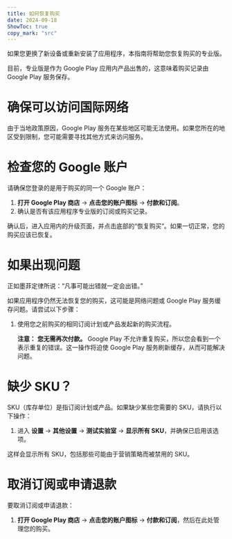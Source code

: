```yaml
---
title: 如何恢复购买
date: 2024-09-18
ShowToc: true
copy_mark: "src"
---
```


如果您更换了新设备或重新安装了应用程序，本指南将帮助您恢复购买的专业版。

目前，专业版是作为 Google Play 应用内产品出售的，这意味着购买记录由 Google Play 服务保存。

# 确保可以访问国际网络  

由于当地政策原因，Google Play 服务在某些地区可能无法使用。如果您所在的地区受到限制，您可能需要寻找其他方式来访问服务。

# 检查您的 Google 账户  

请确保您登录的是用于购买的同一个 Google 账户：

1. **打开 Google Play 商店** -> **点击您的账户图标** -> **付款和订阅**。  
2. 确认是否有该应用程序专业版的订阅或购买记录。

确认后，进入应用内的升级页面，并点击底部的“恢复购买”。如果一切正常，您的购买应该已恢复。

# 如果出现问题  

正如墨菲定律所说：“凡事可能出错就一定会出错。”

如果应用程序仍然无法恢复您的购买，这可能是网络问题或 Google Play 服务缓存问题。请尝试以下步骤：

1. 使用您之前购买的相同订阅计划或产品发起新的购买流程。

   **注意：** **您无需再次付款。** Google Play 不允许重复购买，所以您会看到一个表示重复的错误。这一操作将迫使 Google Play 服务刷新缓存，从而可能解决问题。

# 缺少 SKU？  

SKU（库存单位）是指订阅计划或产品。如果缺少某些您需要的 SKU，请执行以下操作：

1. 进入 **设置** -> **其他设置** -> **测试实验室** -> **显示所有 SKU**，并确保已启用该选项。
   
这样会显示所有 SKU，包括那些可能由于营销策略而被禁用的 SKU。

# 取消订阅或申请退款  

要取消订阅或申请退款：

1. **打开 Google Play 商店** -> **点击您的账户图标** -> **付款和订阅**，然后在此处管理您的购买。
